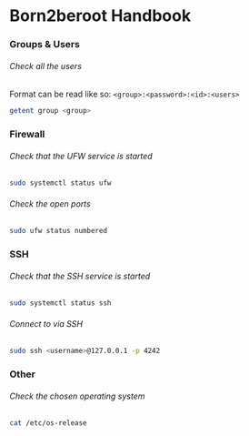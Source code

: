 # Born2beroot Handbook

### Groups & Users

###### Check all the users

Format can be read like so: `<group>:<password>:<id>:<users>`

```bash
getent group <group>
```

### Firewall

###### Check that the UFW service is started

```bash
sudo systemctl status ufw
```

###### Check the open ports 

```bash
sudo ufw status numbered
```

### SSH

###### Check that the SSH service is started

```bash
sudo systemctl status ssh
```

###### Connect to via SSH

```bash
sudo ssh <username>@127.0.0.1 -p 4242
```

### Other

###### Check the chosen operating system

```bash
cat /etc/os-release
```
